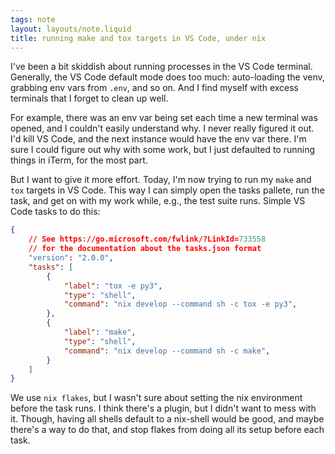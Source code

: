 ```yaml
---
tags: note
layout: layouts/note.liquid
title: running make and tox targets in VS Code, under nix
---
```


I've been a bit skiddish about running processes in the VS Code terminal.  Generally, the VS Code default mode does too much: auto-loading the venv, grabbing env vars from `.env`, and so on.  And I find myself with excess terminals that I forget to clean up well.

For example, there was an env var being set each time a new terminal was opened, and I couldn't easily understand why.  I never really figured it out.  I'd kill VS Code, and the next instance would have the env var there.  I'm sure I could figure out why with some work, but I just defaulted to running things in iTerm, for the most part.

But I want to give it more effort.  Today, I'm now trying to run my `make` and `tox` targets in VS Code.  This way I can simply open the tasks pallete, run the task, and get on with my work while, e.g., the test suite runs.  Simple VS Code tasks to do this:

```json
{
    // See https://go.microsoft.com/fwlink/?LinkId=733558
    // for the documentation about the tasks.json format
    "version": "2.0.0",
    "tasks": [
        {
            "label": "tox -e py3",
            "type": "shell",
            "command": "nix develop --command sh -c tox -e py3",
        },
        {
            "label": "make",
            "type": "shell",
            "command": "nix develop --command sh -c make",
        }
    ]
}
```

We use `nix flakes`, but I wasn't sure about setting the nix environment before the task runs.  I think there's a plugin, but I didn't want to mess with it.  Though, having all shells default to a nix-shell would be good, and maybe there's a way to do that, and stop flakes from doing all its setup before each task.
